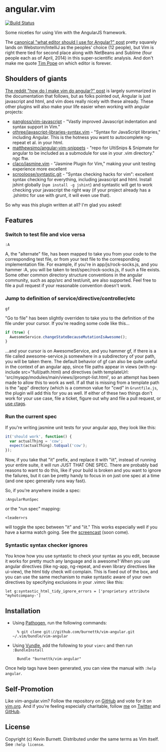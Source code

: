 # angular.vim

[![Build Status](https://travis-ci.org/burnettk/vim-angular.svg)](https://travis-ci.org/burnettk/vim-angular)

Some niceties for using Vim with the AngularJS framework.

The [canonical "what editor should I use for Angular?" post][editorchoice]
pretty squarely lands on Webstorm/IntelliJ as the peoples' choice 
(12 people), but Vim is right there tied for second place along with
NetBeans and Sublime (four people each as of April, 2014) in this
super-scientific analysis. And don't make me quote [Tim Pope][tpope] on
which editor is forever.

## Shoulders of giants

[The reddit "how do I make vim do angular?" post][reddit] is largely
summarized in the documentation that follows, but as folks pointed out,
Angular is just javascript and html, and vim
does really nicely with these already. These other plugins will
also make your life easier when working with angular projects:

 * [pangloss/vim-javascript][vim-javascript] - "Vastly improved Javascript indentation and syntax support in Vim."
 * [othree/javascript-libraries-syntax.vim][javascript-libraries-syntax.vim] - "Syntax for JavaScript libraries," including Angular. This is the hotness you want to autocomplete ng-repeat et al. in your html.
 * [matthewsimo/angular-vim-snippets][angular-vim-snippets] - "repo for UltiSnips & Snipmate for angular to be included as a submodule for use in your .vim directory." ngc<tab> ftw.
 * [claco/jasmine.vim][jasmine.vim] - "Jasmine Plugin for Vim," making your unit testing experience more excellent
 * [scrooloose/syntastic.git][syntastic] - "Syntax checking hacks for vim": excellent syntax checking for everything, including javascript and html. Install jshint globally (`npm install -g jshint`) and syntastic will get to work checking your javascript the right way (if your project already has a .jshintrc for use with grunt, it will even use that).

So why was this plugin written at all? I'm glad you asked!

## Features

### Switch to test file and vice versa

    :A

A, the "alternate" file, has been mapped to take you from your code to the
corresponding test file, or from your test file to the corresponding
implementation file. For example, if you're in app/js/rock-socks.js, and 
you hammer :A, you will be taken to test/spec/rock-socks.js, if such a file
exists. Some other common directory structure conventions in the angular 
community, such as app/src and test/unit, are also supported. Feel free to 
file a pull request if your reasonable convention doesn't work.

### Jump to definition of service/directive/controller/etc

    gf

"Go to file" has been slightly overriden to take you to the definition of
the file under your cursor. If you're reading some code like this...

```javascript
if (true) {
  AwesomeService.changeStateBecauseMutationIsAwesome();
}
```

...and your cursor is on AwesomeService, and you hammer gf, if there is a
file called awesome-service.js somewhere in a subdirectory of your path,
you will be taken there. The default behavior of gf can also be quite
useful in the context of an angular app, since file paths appear in views
(with ng-include src="full/path.html) and directives (with templateUrl: 
'src/myapp/modules/main/views//prompt-list.html', so an
attempt has been made to allow this to work as well. If all that is missing
from a template path is the "app" directory (which is a common value for
"cwd" in `Gruntfile.js`, the plugin will add this for you as well. If either
of these two things don't work for your use case, file a ticket, figure
out why and file a pull request, or [use ctags][ctags].

### Run the current spec

If you're writing jasmine unit tests for your angular app, they look like
this:

```javascript
it('should work', function() {
  var actualThing = 'cow';
  expect(actualThing).toEqual('cow');
});

```

Now, if you take that "it" prefix, and replace it with "iit", instead of
running your entire suite, it will run JUST THAT ONE SPEC. There are
probably bad reasons to want to do this, like if your build is broken
and you want to ignore the failures, but it can be pretty handy to
focus in on just one spec at a time (and one spec generally runs way fast).

So, if you're anywhere inside a spec:

    :AngularRunSpec
    
or the "run spec" mapping:

    <leader>rs
    
will toggle the spec between "it" and "iit." This works especially well if
you have a karma watch going. See the [screencast][screencast] (soon come).

### Syntastic syntax checker ignores

You know how you use syntastic to check your syntax as you edit, because
it works for pretty much any language and is awesome? When you use angular
directives (like ng-app, ng-repeat, and even library directives like
ui-view), the html tidy check will complain. This is fixed out of the box,
and you can use the same mechanism to make syntastic aware of your own
directives by specifying exclusions in your .vimrc like this:

```
let g:syntastic_html_tidy_ignore_errors = ['proprietary attribute "myhotcompany-']
```

## Installation

* Using [Pathogen][pathogen], run the following commands:

        % git clone git://github.com/burnettk/vim-angular.git ~/.vim/bundle/vim-angular

* Using [Vundle][vundle], add the following to your `vimrc` and then run
  `:BundleInstall`

        Bundle "burnettk/vim-angular"

Once help tags have been generated, you can view the manual with
`:help angular`.

## Self-Promotion

Like vim-angular.vim? Follow the repository on [GitHub][project] and vote
for it on [vim.org][vimorgscript].  And if you're feeling especially
charitable, follow [me][mysite] on [Twitter][mytwitter] and
[GitHub][mygithub].

## License

Copyright (c) Kevin Burnett.  Distributed under the same terms as Vim itself.
See `:help license`.

[editorchoice]: https://groups.google.com/forum/#!topic/angular/MvPSE0Gy1rs
[tpope]: https://github.com/tpope
[reddit]: http://www.reddit.com/r/vim/comments/1q10an/recommended_vim_pluginssetup_for_angular/
[vim-javascript]: https://github.com/pangloss/vim-javascript
[javascript-libraries-syntax.vim]: https://github.com/othree/javascript-libraries-syntax.vim
[angular-vim-snippets]: https://github.com/matthewsimo/angular-vim-snippets
[jasmine.vim]: https://github.com/claco/jasmine.vim
[syntastic]: https://github.com/scrooloose/syntastic
[ctags]: http://tbaggery.com/2011/08/08/effortless-ctags-with-git.html
[screencast]: http://notkeepingitreal.com
[pathogen]: https://github.com/tpope/vim-pathogen
[vundle]: https://github.com/gmarik/vundle
[project]: https://github.com/burnettk/vim-angular
[vimorgscript]: http://www.vim.org/scripts/script.php?script_id=4907
[mysite]: http://notkeepingitreal.com
[mytwitter]: http://twitter.com/kbbkkbbk
[mygithub]: https://github.com/burnettk
